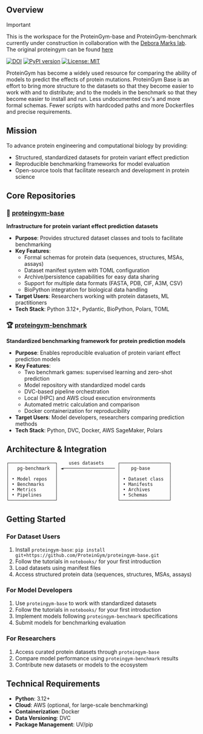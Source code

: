 ## Overview

> [!IMPORTANT]
> This is the workspace for the ProteinGym-base and ProteinGym-benchmark currently under construction in collaboration with the [Debora Marks lab](https://www.deboramarkslab.com/). 
> The original proteingym can be found [here](https://github.com/OATML-Markslab/ProteinGym)
> 
> [![DOI](https://zenodo.org/badge/DOI/10.5281/zenodo.15293562.svg)](https://doi.org/10.5281/zenodo.15293562)
> [![PyPI version](https://img.shields.io/pypi/v/proteingym.svg)](https://pypi.org/project/proteingym/)
> [![License: MIT](https://img.shields.io/badge/license-MIT-yellow.svg)](https://opensource.org/licenses/MIT)

ProteinGym has become a widely used resource for comparing the ability of models to predict the effects of protein mutations. ProteinGym Base is an effort to bring more structure to the datasets so that they become easier to work with and to distribute; and to the models in the benchmark so that they become easier to install and run. Less undocumented csv's and more formal schemas. Fewer scripts with hardcoded paths and more Dockerfiles and precise requirements.

## Mission

To advance protein engineering and computational biology by providing:
- Structured, standardized datasets for protein variant effect prediction
- Reproducible benchmarking frameworks for model evaluation
- Open-source tools that facilitate research and development in protein science

## Core Repositories

### 🧬 [proteingym-base](https://github.com/ProteinGym/proteingym-base) 
**Infrastructure for protein variant effect prediction datasets**

- **Purpose**: Provides structured dataset classes and tools to facilitate benchmarking
- **Key Features**:
  - Formal schemas for protein data (sequences, structures, MSAs, assays)
  - Dataset manifest system with TOML configuration
  - Archive/persistence capabilities for easy data sharing
  - Support for multiple data formats (FASTA, PDB, CIF, A3M, CSV)
  - BioPython integration for biological data handling
- **Target Users**: Researchers working with protein datasets, ML practitioners
- **Tech Stack**: Python 3.12+, Pydantic, BioPython, Polars, TOML

### 🏆 [proteingym-benchmark](https://github.com/ProteinGym/proteingym-benchmark)
**Standardized benchmarking framework for protein prediction models**

- **Purpose**: Enables reproducible evaluation of protein variant effect prediction models
- **Key Features**:
  - Two benchmark games: supervised learning and zero-shot prediction
  - Model repository with standardized model cards
  - DVC-based pipeline orchestration
  - Local (HPC) and AWS cloud execution environments
  - Automated metric calculation and comparison
  - Docker containerization for reproducibility
- **Target Users**: Model developers, researchers comparing prediction methods
- **Tech Stack**: Python, DVC, Docker, AWS SageMaker, Polars

## Architecture & Integration

```
┌─────────────────┐    uses datasets     ┌──────────────────┐
│   pg-benchmark  │ ◄─────────────────── │    pg-base       │
│                 │                      │                  │
│ • Model repos   │                      │ • Dataset class  │
│ • Benchmarks    │                      │ • Manifests      │
│ • Metrics       │                      │ • Archives       │
│ • Pipelines     │                      │ • Schemas        │
└─────────────────┘                      └──────────────────┘
```

## Getting Started

### For Dataset Users
1. Install `proteingym-base`: `pip install git+https://github.com/ProteinGym/proteingym-base.git`
2. Follow the tutorials in `notebooks/` for your first introduction
3. Load datasets using manifest files
4. Access structured protein data (sequences, structures, MSAs, assays)

### For Model Developers
1. Use `proteingym-base` to work with standardized datasets
2. Follow the tutorials in `notebooks/` for your first introduction
3. Implement models following `proteingym-benchmark` specifications
4. Submit models for benchmarking evaluation

### For Researchers
1. Access curated protein datasets through `proteingym-base`
2. Compare model performance using `proteingym-benchmark` results
3. Contribute new datasets or models to the ecosystem

## Technical Requirements

- **Python**: 3.12+
- **Cloud**: AWS (optional, for large-scale benchmarking)
- **Containerization**: Docker
- **Data Versioning**: DVC
- **Package Management**: UV/pip

